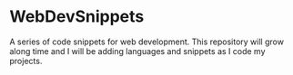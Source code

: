 # WebDevSnippets 

A series of code snippets for web development.
This repository will grow along time and I will be adding languages and snippets as I code my projects.
